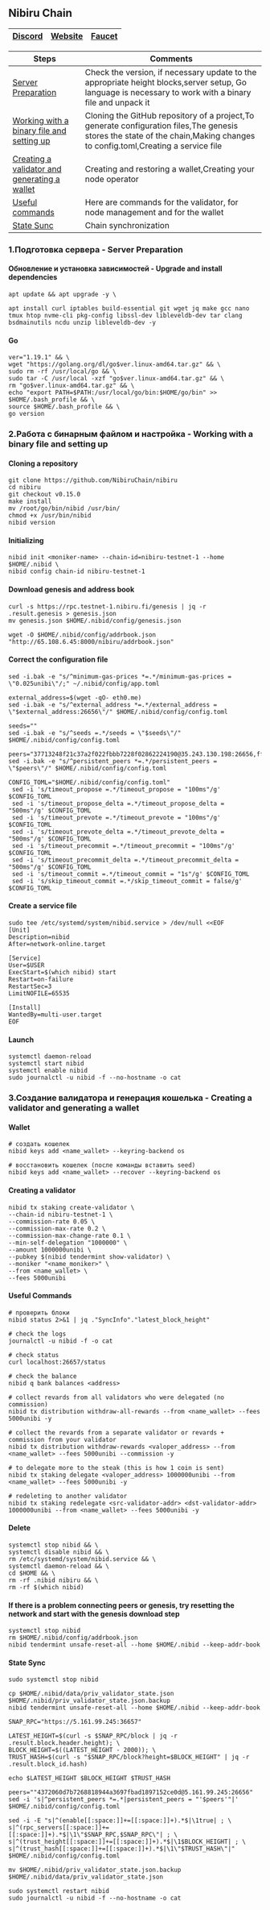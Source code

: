## Nibiru Chain

[Discord](https://discord.gg/4sCtbbfc) | [Website](https://nibiru.fi/) | [Faucet](https://discord.com/channels/947911971515293759/984840062871175219)
| --- | --- | ---

Steps | Comments
--- | --- |
[Server Preparation](https://github.com/DanilJPG/mainnet_guides/blob/main/BeeZee/Readme.md#:~:text=Upgrade%20and%20install%20dependencies) | Check the version, if necessary update to the appropriate height blocks,server setup, Go language is necessary to work with a binary file and unpack it
[Working with a binary file and setting up](https://github.com/DanilJPG/mainnet_guides/blob/main/BeeZee/Readme.md#:~:text=Cloning%20a%20repository) | Cloning the GitHub repository of a project,To generate configuration files,The genesis stores the state of the chain,Making changes to config.toml,Creating a service file
[Creating a validator and generating a wallet](https://github.com/DanilJPG/mainnet_guides/blob/main/BeeZee/Readme.md#:~:text=t%20%5C%0A%2D%2Dfees%205000ubze-,Wallet,-%23%20%D1%81%D0%BE%D0%B7%D0%B4%D0%B0%D1%82%D1%8C%20%D0%BA%D0%BE%D1%88%D0%B5%D0%BB%D0%B5%D0%BA%0Abzed) | Creating and restoring a wallet,Creating your node operator
[Useful commands](https://github.com/DanilJPG/mainnet_guides/blob/main/BeeZee/Useful%20command.md) | Here are commands for the validator, for node management and for the wallet
[State Sunc](https://github.com/DanilJPG/mainnet_guides/blob/main/BeeZee/State%20Sync.md) | Chain synchronization

### 1.Подготовка сервера - Server Preparation 
#### Обновление и установка зависимостей - Upgrade and install dependencies
```Shell
apt update && apt upgrade -y \

apt install curl iptables build-essential git wget jq make gcc nano tmux htop nvme-cli pkg-config libssl-dev libleveldb-dev tar clang bsdmainutils ncdu unzip libleveldb-dev -y
```

#### Go
```Shell
ver="1.19.1" && \
wget "https://golang.org/dl/go$ver.linux-amd64.tar.gz" && \
sudo rm -rf /usr/local/go && \
sudo tar -C /usr/local -xzf "go$ver.linux-amd64.tar.gz" && \
rm "go$ver.linux-amd64.tar.gz" && \
echo "export PATH=$PATH:/usr/local/go/bin:$HOME/go/bin" >> $HOME/.bash_profile && \
source $HOME/.bash_profile && \
go version
```

### 2.Работа с бинарным файлом и настройка - Working with a binary file and setting up
#### Cloning a repository 
```Shell
git clone https://github.com/NibiruChain/nibiru
cd nibiru
git checkout v0.15.0
make install
mv /root/go/bin/nibid /usr/bin/
chmod +x /usr/bin/nibid
nibid version
```

#### Initializing
```Shell
nibid init <moniker-name> --chain-id=nibiru-testnet-1 --home $HOME/.nibid \
nibid config chain-id nibiru-testnet-1
```


#### Download genesis and address book
```Shell
curl -s https://rpc.testnet-1.nibiru.fi/genesis | jq -r .result.genesis > genesis.json
mv genesis.json $HOME/.nibid/config/genesis.json

wget -O $HOME/.nibid/config/addrbook.json "http://65.108.6.45:8000/nibiru/addrbook.json"
```


#### Correct the configuration file
```Shell
sed -i.bak -e "s/^minimum-gas-prices *=.*/minimum-gas-prices = \"0.025unibi\"/;" ~/.nibid/config/app.toml

external_address=$(wget -qO- eth0.me)
sed -i.bak -e "s/^external_address *=.*/external_address = \"$external_address:26656\"/" $HOME/.nibid/config/config.toml

seeds=""
sed -i.bak -e "s/^seeds =.*/seeds = \"$seeds\"/" $HOME/.nibid/config/config.toml

peers="37713248f21c37a2f022fbbb7228f02862224190@35.243.130.198:26656,ff59bff2d8b8fb6114191af7063e92a9dd637bd9@35.185.114.96:26656,cb431d789fe4c3f94873b0769cb4fce5143daf97@35.227.113.63:26656"
sed -i.bak -e "s/^persistent_peers *=.*/persistent_peers = \"$peers\"/" $HOME/.nibid/config/config.toml

CONFIG_TOML="$HOME/.nibid/config/config.toml"
 sed -i 's/timeout_propose =.*/timeout_propose = "100ms"/g' $CONFIG_TOML
 sed -i 's/timeout_propose_delta =.*/timeout_propose_delta = "500ms"/g' $CONFIG_TOML
 sed -i 's/timeout_prevote =.*/timeout_prevote = "100ms"/g' $CONFIG_TOML
 sed -i 's/timeout_prevote_delta =.*/timeout_prevote_delta = "500ms"/g' $CONFIG_TOML
 sed -i 's/timeout_precommit =.*/timeout_precommit = "100ms"/g' $CONFIG_TOML
 sed -i 's/timeout_precommit_delta =.*/timeout_precommit_delta = "500ms"/g' $CONFIG_TOML
 sed -i 's/timeout_commit =.*/timeout_commit = "1s"/g' $CONFIG_TOML
 sed -i 's/skip_timeout_commit =.*/skip_timeout_commit = false/g' $CONFIG_TOML
```


#### Create a service file
```Shell
sudo tee /etc/systemd/system/nibid.service > /dev/null <<EOF
[Unit]
Description=nibid
After=network-online.target

[Service]
User=$USER
ExecStart=$(which nibid) start
Restart=on-failure
RestartSec=3
LimitNOFILE=65535

[Install]
WantedBy=multi-user.target
EOF
```

#### Launch
```Shell
systemctl daemon-reload
systemctl start nibid
systemctl enable nibid
sudo journalctl -u nibid -f --no-hostname -o cat
```

### 3.Создание валидатора и генерация кошелька - Creating a validator and generating a wallet
#### Wallet 
```Shell
# создать кошелек
nibid keys add <name_wallet> --keyring-backend os

# восстановить кошелек (после команды вставить seed)
nibid keys add <name_wallet> --recover --keyring-backend os
```


#### Creating a validator
```Shell
nibid tx staking create-validator \
--chain-id nibiru-testnet-1 \
--commission-rate 0.05 \
--commission-max-rate 0.2 \
--commission-max-change-rate 0.1 \
--min-self-delegation "1000000" \
--amount 1000000unibi \
--pubkey $(nibid tendermint show-validator) \
--moniker "<name_moniker>" \
--from <name_wallet> \
--fees 5000unibi
```


#### Useful Commands
```Shell
# проверить блоки
nibid status 2>&1 | jq ."SyncInfo"."latest_block_height"

# check the logs
journalctl -u nibid -f -o cat

# check status
curl localhost:26657/status

# check the balance
nibid q bank balances <address>

# collect revards from all validators who were delegated (no commission)
nibid tx distribution withdraw-all-rewards --from <name_wallet> --fees 5000unibi -y

# collect the revards from a separate validator or revards + commission from your validator
nibid tx distribution withdraw-rewards <valoper_address> --from <name_wallet> --fees 5000unibi --commission -y

# to delegate more to the steak (this is how 1 coin is sent)
nibid tx staking delegate <valoper_address> 1000000unibi --from <name_wallet> --fees 5000unibi -y

# redeleting to another validator
nibid tx staking redelegate <src-validator-addr> <dst-validator-addr> 1000000unibi --from <name_wallet> --fees 5000unibi -y
```

#### Delete
```Shell
systemctl stop nibid && \
systemctl disable nibid && \
rm /etc/systemd/system/nibid.service && \
systemctl daemon-reload && \
cd $HOME && \
rm -rf .nibid nibiru && \
rm -rf $(which nibid)
```

#### If there is a problem connecting peers or genesis, try resetting the network and start with the genesis download step
```Shell
systemctl stop nibid
rm $HOME/.nibid/config/addrbook.json
nibid tendermint unsafe-reset-all --home $HOME/.nibid --keep-addr-book
```

#### State Sync
```Shell
sudo systemctl stop nibid

cp $HOME/.nibid/data/priv_validator_state.json $HOME/.nibid/priv_validator_state.json.backup
nibid tendermint unsafe-reset-all --home $HOME/.nibid --keep-addr-book

SNAP_RPC="https://5.161.99.245:36657"

LATEST_HEIGHT=$(curl -s $SNAP_RPC/block | jq -r .result.block.header.height); \
BLOCK_HEIGHT=$((LATEST_HEIGHT - 2000)); \
TRUST_HASH=$(curl -s "$SNAP_RPC/block?height=$BLOCK_HEIGHT" | jq -r .result.block_id.hash)

echo $LATEST_HEIGHT $BLOCK_HEIGHT $TRUST_HASH

peers=""4372060d7b7268818944a3697fbad1897152ce0d@5.161.99.245:26656"
sed -i 's|^persistent_peers *=.*|persistent_peers = "'$peers'"|' $HOME/.nibid/config/config.toml

sed -i -E "s|^(enable[[:space:]]+=[[:space:]]+).*$|\1true| ; \
s|^(rpc_servers[[:space:]]+=[[:space:]]+).*$|\1\"$SNAP_RPC,$SNAP_RPC\"| ; \
s|^(trust_height[[:space:]]+=[[:space:]]+).*$|\1$BLOCK_HEIGHT| ; \
s|^(trust_hash[[:space:]]+=[[:space:]]+).*$|\1\"$TRUST_HASH\"|" $HOME/.nibid/config/config.toml

mv $HOME/.nibid/priv_validator_state.json.backup $HOME/.nibid/data/priv_validator_state.json

sudo systemctl restart nibid
sudo journalctl -u nibid -f --no-hostname -o cat

```
